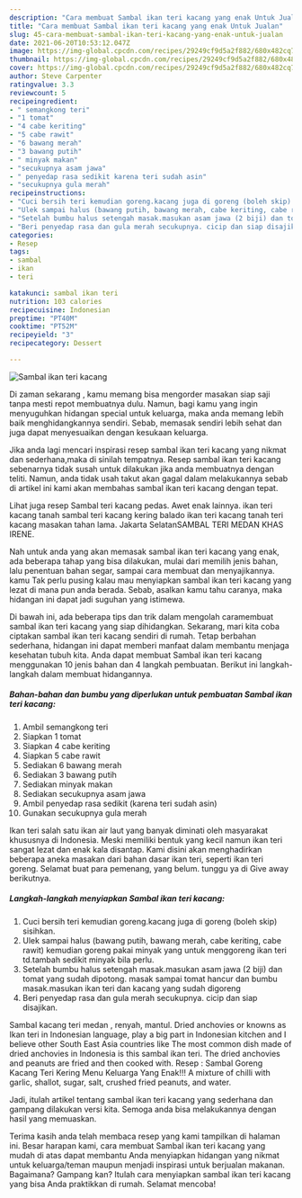 ```yaml
---
description: "Cara membuat Sambal ikan teri kacang yang enak Untuk Jualan"
title: "Cara membuat Sambal ikan teri kacang yang enak Untuk Jualan"
slug: 45-cara-membuat-sambal-ikan-teri-kacang-yang-enak-untuk-jualan
date: 2021-06-20T10:53:12.047Z
image: https://img-global.cpcdn.com/recipes/29249cf9d5a2f882/680x482cq70/sambal-ikan-teri-kacang-foto-resep-utama.jpg
thumbnail: https://img-global.cpcdn.com/recipes/29249cf9d5a2f882/680x482cq70/sambal-ikan-teri-kacang-foto-resep-utama.jpg
cover: https://img-global.cpcdn.com/recipes/29249cf9d5a2f882/680x482cq70/sambal-ikan-teri-kacang-foto-resep-utama.jpg
author: Steve Carpenter
ratingvalue: 3.3
reviewcount: 5
recipeingredient:
- " semangkong teri"
- "1 tomat"
- "4 cabe keriting"
- "5 cabe rawit"
- "6 bawang merah"
- "3 bawang putih"
- " minyak makan"
- "secukupnya asam jawa"
- " penyedap rasa sedikit karena teri sudah asin"
- "secukupnya gula merah"
recipeinstructions:
- "Cuci bersih teri kemudian goreng.kacang juga di goreng (boleh skip) sisihkan."
- "Ulek sampai halus (bawang putih, bawang merah, cabe keriting, cabe rawit) kemudian goreng pakai minyak yang untuk menggoreng ikan teri td.tambah sedikit minyak bila perlu."
- "Setelah bumbu halus setengah masak.masukan asam jawa (2 biji) dan tomat yang sudah dipotong. masak sampai tomat hancur dan bumbu masak.masukan ikan teri dan kacang yang sudah digoreng"
- "Beri penyedap rasa dan gula merah secukupnya. cicip dan siap disajikan."
categories:
- Resep
tags:
- sambal
- ikan
- teri

katakunci: sambal ikan teri 
nutrition: 103 calories
recipecuisine: Indonesian
preptime: "PT40M"
cooktime: "PT52M"
recipeyield: "3"
recipecategory: Dessert

---
```



![Sambal ikan teri kacang](https://img-global.cpcdn.com/recipes/29249cf9d5a2f882/680x482cq70/sambal-ikan-teri-kacang-foto-resep-utama.jpg)

Di zaman  sekarang , kamu memang bisa mengorder masakan siap saji tanpa mesti repot membuatnya dulu. Namun, bagi kamu yang ingin menyuguhkan hidangan special untuk keluarga, maka anda memang lebih baik menghidangkannya sendiri. Sebab, memasak sendiri lebih sehat dan juga dapat menyesuaikan dengan kesukaan keluarga.

Jika anda lagi mencari inspirasi resep sambal ikan teri kacang yang nikmat dan sederhana,maka di sinilah tempatnya. Resep sambal ikan teri kacang  sebenarnya tidak susah untuk dilakukan jika anda membuatnya dengan teliti. Namun, anda tidak usah takut akan gagal dalam melakukannya 
sebab di artikel ini kami akan membahas sambal ikan teri kacang dengan tepat.  

Lihat juga resep Sambal teri kacang pedas. Awet enak lainnya. ikan teri kacang tanah sambal teri kacang kering balado ikan teri kacang tanah teri kacang masakan tahan lama. Jakarta SelatanSAMBAL TERI MEDAN KHAS IRENE.

Nah untuk anda yang akan memasak sambal ikan teri kacang yang enak, ada beberapa tahap yang bisa dilakukan, mulai dari memilih jenis bahan, lalu penentuan bahan segar, sampai cara membuat dan menyajikannya. kamu Tak perlu pusing kalau mau menyiapkan sambal ikan teri kacang yang lezat di mana pun anda berada. Sebab, asalkan kamu  tahu caranya, maka hidangan ini dapat jadi suguhan yang istimewa.

Di bawah ini, ada beberapa tips dan trik dalam mengolah caramembuat sambal ikan teri kacang yang siap dihidangkan. Sekarang, mari kita coba ciptakan sambal ikan teri kacang sendiri di rumah. Tetap berbahan sederhana, hidangan ini dapat memberi manfaat dalam membantu menjaga kesehatan tubuh kita. Anda dapat membuat Sambal ikan teri kacang menggunakan 10 jenis bahan dan 4 langkah pembuatan. Berikut ini langkah-langkah dalam membuat hidangannya.

<!--inarticleads1-->

##### Bahan-bahan dan bumbu yang diperlukan untuk pembuatan Sambal ikan teri kacang:

1. Ambil  semangkong teri
1. Siapkan 1 tomat
1. Siapkan 4 cabe keriting
1. Siapkan 5 cabe rawit
1. Sediakan 6 bawang merah
1. Sediakan 3 bawang putih
1. Sediakan  minyak makan
1. Sediakan secukupnya asam jawa
1. Ambil  penyedap rasa sedikit (karena teri sudah asin)
1. Gunakan secukupnya gula merah


Ikan teri salah satu ikan air laut yang banyak diminati oleh masyarakat khususnya di Indonesia. Meski memiliki bentuk yang kecil namun ikan teri sangat lezat dan enak kala disantap. Kami disini akan menghadirkan beberapa aneka masakan dari bahan dasar ikan teri, seperti ikan teri goreng. Selamat buat para pemenang, yang belum. tunggu ya di Give away berikutnya. 

<!--inarticleads2-->

##### Langkah-langkah menyiapkan Sambal ikan teri kacang:

1. Cuci bersih teri kemudian goreng.kacang juga di goreng (boleh skip) sisihkan.
1. Ulek sampai halus (bawang putih, bawang merah, cabe keriting, cabe rawit) kemudian goreng pakai minyak yang untuk menggoreng ikan teri td.tambah sedikit minyak bila perlu.
1. Setelah bumbu halus setengah masak.masukan asam jawa (2 biji) dan tomat yang sudah dipotong. masak sampai tomat hancur dan bumbu masak.masukan ikan teri dan kacang yang sudah digoreng
1. Beri penyedap rasa dan gula merah secukupnya. cicip dan siap disajikan.


Sambal kacang teri medan , renyah, mantul. Dried anchovies or knowns as Ikan teri in Indonesian language, play a big part in Indonesian kitchen and I believe other South East Asia countries like The most common dish made of dried anchovies in Indonesia is this sambal ikan teri. The dried anchovies and peanuts are fried and then cooked with. Resep : Sambal Goreng Kacang Teri Kering Menu Keluarga Yang Enak!!! A mixture of chilli with garlic, shallot, sugar, salt, crushed fried peanuts, and water. 

Jadi, itulah artikel tentang  sambal ikan teri kacang  yang sederhana dan gampang dilakukan versi kita. Semoga anda bisa melakukannya dengan hasil yang memuaskan. 

Terima kasih anda telah membaca resep yang kami tampilkan di halaman ini. Besar harapan kami, cara membuat  Sambal ikan teri kacang yang mudah di atas dapat membantu Anda menyiapkan hidangan yang nikmat untuk keluarga/teman maupun menjadi inspirasi untuk berjualan makanan. Bagaimana? Gampang kan? Itulah cara menyiapkan sambal ikan teri kacang yang bisa Anda praktikkan di rumah. Selamat mencoba!

